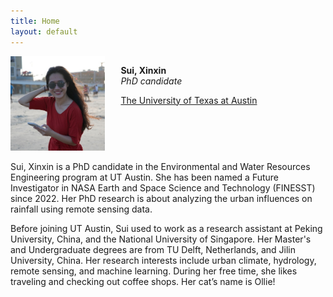 ```yaml
---
title: Home
layout: default
---
```


<div id="twosided">
<div id="left" style="float: left; max-width: 30%;border: 10px"> 
    <img src="images/profile.jpg" />
</div>
<div id="right" style="float: right; width: 65%; vertical-align: middle;">
<p> <b>Sui, Xinxin</b> <br> <em>PhD candidate</em> </p>
<a href="https://utexas.edu" target="blank">The University of Texas at Austin</a>
</div>
</div>
<div id="clearer" style="clear: both"> </div>

Sui, Xinxin is a PhD candidate in the Environmental and Water Resources Engineering program at UT Austin. She has been named a Future Investigator in NASA Earth and Space Science and Technology (FINESST) since 2022. Her PhD research is about analyzing the urban influences on rainfall using remote sensing data. 

Before joining UT Austin, Sui used to work as a research assistant at Peking University, China, and the National University of Singapore. Her Master's and Undergraduate degrees are from TU Delft, Netherlands, and Jilin University, China. Her research interests include urban climate, hydrology, remote sensing, and machine learning. During her free time, she likes traveling and checking out coffee shops. Her cat’s name is Ollie!

